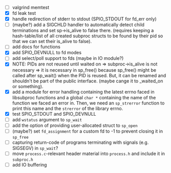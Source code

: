 - [ ] valgrind memtest
- [X] fd leak test
- [X] handle redirection of stderr to stdout (SPIO_STDOUT for fd_err only)
- [ ] (maybe?) add a SIGCHLD handler to automatically detect child terminations and set sp->is_alive to false there. (requires keeping a hash-table/list of all created subproc structs to be found by their pid so that we can set their is_alive to false).
- [ ] add docs for functions
- [X] add SPIO_DEVNULL to fd modes
- [ ] add select/poll support to fds (maybe in IO module?)
- [X] NOTE: PIDs are not reused until waited on => subproc->is_alive is not necessary => it is necessary in sp_free() because sp_free() might be called after sp_wait() when the PID is reused. But, it can be renamed and shouldn't be part of the public interface. (maybe cange it to _waited_on or something).
- [X] add a module for error handling containing the latest errno faced in libsubproc functions and a global `char *` containing the name of the function we faced an error in. Then, we need an `sp_strerror` function to print this name and the `strerror` of the library errno.
- [X] test SPIO_STDOUT and SPIO_DEVNULL
- [ ] add `wstatus` argument to `sp_wait`
- [ ] add the option of providing user-allocated struct to `sp_open`
- [ ] (maybe?) set `fd_assignment` for a custom fd to -1 to prevent closing it in `sp_free`
- [ ] capturing return-code of programs terminating with signals (e.g. SIGSEGV) in `sp_wait`?
- [ ] move `process.c`-relevant header material into `process.h` and include it in `subproc.h`
- [ ] add IO buffering
